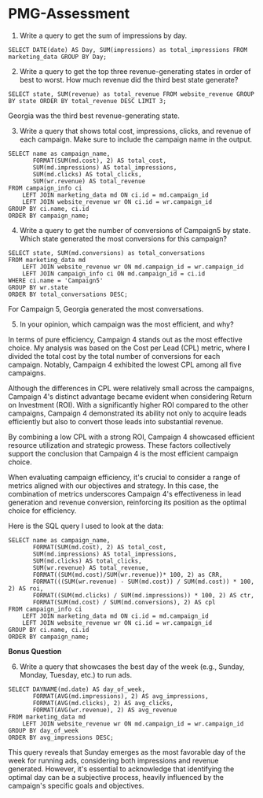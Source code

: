 # PMG-Assessment

1. Write a query to get the sum of impressions by day.
```MYSQL
SELECT DATE(date) AS Day, SUM(impressions) as total_impressions FROM marketing_data GROUP BY Day;
```

2. Write a query to get the top three revenue-generating states in order of best to worst. How much revenue did the third best state generate?
```MYSQL
SELECT state, SUM(revenue) as total_revenue FROM website_revenue GROUP BY state ORDER BY total_revenue DESC LIMIT 3;
```
Georgia was the third best revenue-generating state.

3. Write a query that shows total cost, impressions, clicks, and revenue of each campaign. Make sure to include the campaign name in the output.
```MYSQL
SELECT name as campaign_name,
       FORMAT(SUM(md.cost), 2) AS total_cost,
       SUM(md.impressions) AS total_impressions,
       SUM(md.clicks) AS total_clicks,
       SUM(wr.revenue) AS total_revenue
FROM campaign_info ci
    LEFT JOIN marketing_data md ON ci.id = md.campaign_id
    LEFT JOIN website_revenue wr ON ci.id = wr.campaign_id
GROUP BY ci.name, ci.id
ORDER BY campaign_name;
```

4. Write a query to get the number of conversions of Campaign5 by state. Which state generated the most conversions for this campaign?
```MYSQL
SELECT state, SUM(md.conversions) as total_conversations
FROM marketing_data md
    LEFT JOIN website_revenue wr ON md.campaign_id = wr.campaign_id
    LEFT JOIN campaign_info ci ON md.campaign_id = ci.id
WHERE ci.name = 'Campaign5'
GROUP BY wr.state
ORDER BY total_conversations DESC;
```
For Campaign 5, Georgia generated the most conversations.

5. In your opinion, which campaign was the most efficient, and why?

In terms of pure efficiency, Campaign 4 stands out as the most effective choice. My analysis was based on the Cost per Lead (CPL) metric, where I divided the total cost by the total number of conversions for each campaign. Notably, Campaign 4 exhibited the lowest CPL among all five campaigns. 

Although the differences in CPL were relatively small across the campaigns, Campaign 4's distinct advantage became evident when considering Return on Investment (ROI). With a significantly higher ROI compared to the other campaigns, Campaign 4 demonstrated its ability not only to acquire leads efficiently but also to convert those leads into substantial revenue. 

By combining a low CPL with a strong ROI, Campaign 4 showcased efficient resource utilization and strategic prowess. These factors collectively support the conclusion that Campaign 4 is the most efficient campaign choice.

When evaluating campaign efficiency, it's crucial to consider a range of metrics aligned with our objectives and strategy. In this case, the combination of metrics underscores Campaign 4's effectiveness in lead generation and revenue conversion, reinforcing its position as the optimal choice for efficiency.

Here is the SQL query I used to look at the data:
```MYSQL
SELECT name as campaign_name,
       FORMAT(SUM(md.cost), 2) AS total_cost,
       SUM(md.impressions) AS total_impressions,
       SUM(md.clicks) AS total_clicks,
       SUM(wr.revenue) AS total_revenue,
       FORMAT((SUM(md.cost)/SUM(wr.revenue))* 100, 2) as CRR,
       FORMAT(((SUM(wr.revenue) - SUM(md.cost)) / SUM(md.cost)) * 100, 2) AS roi,
       FORMAT((SUM(md.clicks) / SUM(md.impressions)) * 100, 2) AS ctr,
       FORMAT(SUM(md.cost) / SUM(md.conversions), 2) AS cpl
FROM campaign_info ci
    LEFT JOIN marketing_data md ON ci.id = md.campaign_id
    LEFT JOIN website_revenue wr ON ci.id = wr.campaign_id
GROUP BY ci.name, ci.id
ORDER BY campaign_name;
```

**Bonus Question**

6. Write a query that showcases the best day of the week (e.g., Sunday, Monday, Tuesday, etc.) to run ads.

```MYSQL
SELECT DAYNAME(md.date) AS day_of_week,
       FORMAT(AVG(md.impressions), 2) AS avg_impressions,
       FORMAT(AVG(md.clicks), 2) AS avg_clicks,
       FORMAT(AVG(wr.revenue), 2) AS avg_revenue
FROM marketing_data md
    LEFT JOIN website_revenue wr ON md.campaign_id = wr.campaign_id
GROUP BY day_of_week
ORDER BY avg_impressions DESC;
```
This query reveals that Sunday emerges as the most favorable day of the week for running ads, considering both impressions and revenue generated. However, it's essential to acknowledge that identifying the optimal day can be a subjective process, heavily influenced by the campaign's specific goals and objectives.

